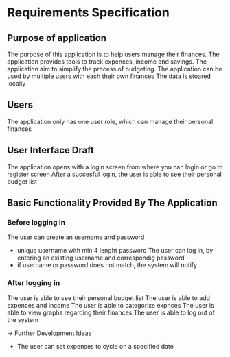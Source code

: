 # Requirements Specification

## Purpose of application

The purpose of this application is to help users manage their finances. 
The application provides tools to track expences, income and savings.
The application aim to simplify the process of budgeting.
The application can be used by multiple users with each their own finances
The data is stoared locally

## Users

The application only has one user role, which can manage their personal finances

## User Interface Draft

The application opens with a login screen from where you can login or go to register screen
After a succesful login, the user is able to see their personal budget list

## Basic Functionality Provided By The Application

### Before logging in

The user can create an username and password
- unique username with min 4 lenght password
The user can log in, by entering an existing username and correspondig password
- if username or password does not match, the system will notify

### After logging in 

The user is able to see their personal budget list 
The user is able to add expences and income
The user is able to categorixe expnces
The user is able to view graphs regarding their finances
The user is able to log out of the system

-> Further Development Ideas
- The user can set expenses to cycle on a specified date 
